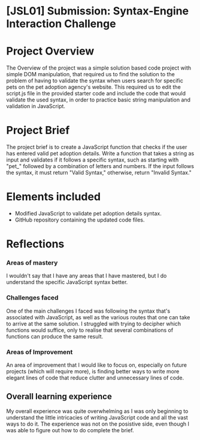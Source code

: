 # [JSL01] Submission: Syntax-Engine Interaction Challenge


# Project Overview
The Overview of the project was a simple solution based code project with simple DOM manipulation, that required us to find the solution to the problem of having to validate the syntax when users search for specific pets on the pet adoption agency's website. This required us to edit the script.js file in the provided starter code and include the code that would validate the used syntax, in order to practice basic string manipulation and validation in JavaScript.  

# Project Brief
The project brief is to create a JavaScript function that checks if the user has entered valid pet adoption details. Write a function that takes a string as input and validates if it follows a specific syntax, such as starting with "pet_" followed by a combination of letters and numbers. If the input follows the syntax, it must return "Valid Syntax," otherwise, return "Invalid Syntax."

# Elements included 
- Modified JavaScript to validate pet adoption details syntax.
- GitHub repository containing the updated code files.

# Reflections 

### Areas of mastery 
I wouldn't say that I have any areas that I have mastered, but I do understand the specific JavaScript syntax better. 

### Challenges faced 
One of the main challenges I faced was following the syntax that's associated with JavaScript, as well as the various routes that one can take to arrive at the same solution. I struggled with trying to decipher which functions would suffice, only to realise that several combinations of functions can produce the same result. 

### Areas of Improvement 
An area of improvement that I would like to focus on, especially on future projects (which will require more), is finding better ways to write more elegant lines of code that reduce clutter and unnecessary lines of code.

## Overall learning experience
My overall experience was quite overwhelming as I was only beginning to understand the little intricacies of writing JavaScript code and all the vast ways to do it. The experience was not on the posistive side, even though I was able to figure out how to do complete the brief. 
